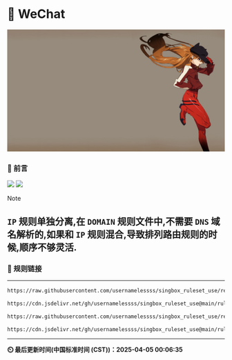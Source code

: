 
# 🧸 WeChat
![](https://raw.githubusercontent.com/usernamelessss/picture-bed/main/images/202504042256831.jpg)
### 📣 前言
![](https://shields.io/badge/-移除重复规则-ff69b4) ![](https://shields.io/badge/-IP&nbsp;规则单独存放不与&nbsp;DOMAIN&nbsp;等混合-green)
> [!NOTE]
**`IP` 规则单独分离,在 `DOMAIN` 规则文件中,不需要 `DNS` 域名解析的,如果和 `IP` 规则混合,导致排列路由规则的时候,顺序不够灵活.**
---

###  🔗 规则链接
---

```url
https://raw.githubusercontent.com/usernamelessss/singbox_ruleset_use/refs/heads/main/rule/WeChat/WeChat_No_IP.json
```

```url
https://cdn.jsdelivr.net/gh/usernamelessss/singbox_ruleset_use@main/rule/WeChat/WeChat_No_IP.json
```

```url
https://raw.githubusercontent.com/usernamelessss/singbox_ruleset_use/refs/heads/main/rule/WeChat/WeChat_No_IP.srs
```

```url
https://cdn.jsdelivr.net/gh/usernamelessss/singbox_ruleset_use@main/rule/WeChat/WeChat_No_IP.srs
```

---
**⏲️ 最后更新时间(中国标准时间 (CST))：2025-04-05 00:06:35**